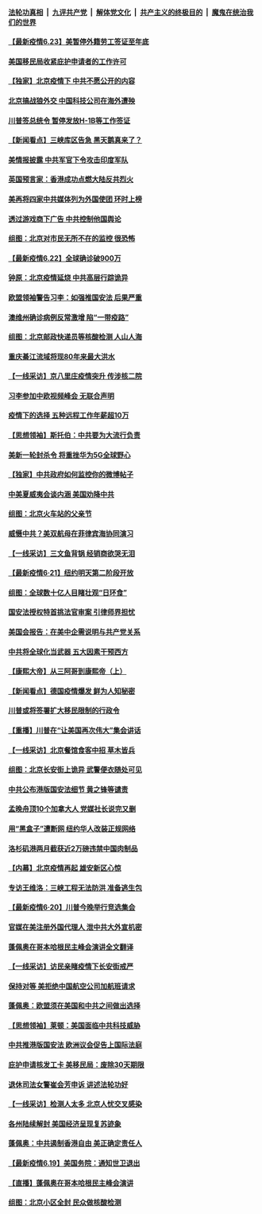 

####  [法轮功真相](../../../../basic/blob/master/README.md?t=06231931) &nbsp;|&nbsp; [九评共产党](../../../../9ping.md/blob/master/README.md?t=06231931) &nbsp;|&nbsp; [解体党文化](../../../../jtdwh.md/blob/master/README.md?t=06231931)  &nbsp;|&nbsp; [共产主义的终极目的](../../../../gczydzjmd.md/blob/master/README.md?t=06231931) &nbsp;|&nbsp; [魔鬼在统治我们的世界](../../../../mgztzwmdsj.md/blob/master/README.md?t=06231931) 

#### [【最新疫情6.23】美暂停外籍劳工签证至年底](../pages/nf4514/n12205436.md?t=06231931) 

#### [美国移民局收紧庇护申请者的工作许可](../pages/nf4514/n12206240.md?t=06231931) 

#### [【独家】北京疫情下 中共不愿公开的内容](../pages/nf4514/n12203800.md?t=06231931) 

#### [北京搞战狼外交 中国科技公司在海外遭殃](../pages/nf4514/n12204846.md?t=06231931) 

#### [川普签总统令 暂停发放H-1B等工作签证](../pages/nf4514/n12205286.md?t=06231931) 

#### [【新闻看点】三峡库区告急 黑天鹅真来了？](../pages/nf4514/n12205008.md?t=06231931) 

#### [美情报披露 中共军官下令攻击印度军队](../pages/nf4514/n12205206.md?t=06231931) 

#### [英国预言家：香港成功点燃大陆反共烈火](../pages/nf4514/n12205226.md?t=06231931) 

#### [美再将四家中共媒体列为外国使团 环时上榜](../pages/nf4514/n12205059.md?t=06231931) 

#### [透过游戏商下广告 中共控制他国舆论](../pages/nf4514/n12204433.md?t=06231931) 

#### [组图：北京对市民无所不在的监控 很恐怖](../pages/nf4514/n12204898.md?t=06231931) 

#### [【最新疫情6.22】全球确诊破900万](../pages/nf4514/n12199354.md?t=06231931) 

#### [钟原：北京疫情延烧 中共高层行踪诡异](../pages/nf4514/n12204828.md?t=06231931) 

#### [欧盟领袖警告习李：如强推国安法 后果严重](../pages/nf4514/n12204750.md?t=06231931) 

#### [澳维州确诊病例反常激增 陷“一带疫路”](../pages/nf4514/n12203793.md?t=06231931) 

#### [组图：北京邮政快递员等核酸检测 人山人海](../pages/nf4514/n12204212.md?t=06231931) 

#### [重庆綦江流域将现80年来最大洪水](../pages/nf4514/n12203735.md?t=06231931) 

#### [【一线采访】京八里庄疫情突升 传涉核二院](../pages/nf4514/n12204209.md?t=06231931) 

#### [习李参加中欧视频峰会 无联合声明](../pages/nf4514/n12203689.md?t=06231931) 

#### [疫情下的选择 五种远程工作年薪超10万](../pages/nf4514/n12190408.md?t=06231931) 

#### [【思想领袖】斯托伯：中共要为大流行负责](../pages/nf4514/n12115529.md?t=06231931) 

#### [美新一轮封杀令 将重挫华为5G全球野心](../pages/nf4514/n12202488.md?t=06231931) 

#### [【独家】中共政府如何监控你的微博帖子](../pages/nf4514/n12192234.md?t=06231931) 

#### [中美夏威夷会谈内涵 美国劝降中共](../pages/nf4514/n12202579.md?t=06231931) 

#### [组图：北京火车站的父亲节](../pages/nf4514/n12202250.md?t=06231931) 

#### [威慑中共？美双航母在菲律宾海协同演习](../pages/nf4514/n12202399.md?t=06231931) 

#### [【一线采访】三文鱼背锅 经销商欲哭无泪](../pages/nf4514/n12202308.md?t=06231931) 

#### [【最新疫情6·21】纽约明天第二阶段开放](../pages/nf4514/n12196332.md?t=06231931) 

#### [组图：全球数十亿人目睹壮观“日环食”](../pages/nf4514/n12202171.md?t=06231931) 

#### [国安法授权特首挑法官审案 引律师界担忧](../pages/nf4514/n12202121.md?t=06231931) 

#### [美国会报告：在美中企需说明与共产党关系](../pages/nf4514/n12199133.md?t=06231931) 

#### [中共将全球化当武器 五大因素干预西方](../pages/nf4514/n12186089.md?t=06231931) 

#### [【康熙大帝】从三阿哥到康熙帝（上）](../pages/nf4514/n12130110.md?t=06231931) 

#### [【新闻看点】德国疫情爆发 鲜为人知秘密](../pages/nf4514/n12200936.md?t=06231931) 

#### [川普或将签署扩大移民限制的行政令](../pages/nf4514/n12201017.md?t=06231931) 

#### [【重播】川普在“让美国再次伟大”集会讲话](../pages/nf4514/n12199351.md?t=06231931) 

#### [【一线采访】北京餐馆食客中招 草木皆兵](../pages/nf4514/n12200863.md?t=06231931) 

#### [组图：北京长安街上诡异 武警便衣随处可见](../pages/nf4514/n12200681.md?t=06231931) 

#### [中共公布港版国安法细节 黄之锋等谴责](../pages/nf4514/n12200535.md?t=06231931) 

#### [孟晚舟顶10个加拿大人 党媒社长说完又删](../pages/nf4514/n12200398.md?t=06231931) 

#### [用“黑盒子”遭断网   纽约华人改装正规网络](../pages/nf4514/n12199538.md?t=06231931) 

#### [洛杉矶港两月截获近2万磅违禁中国肉制品](../pages/nf4514/n12199208.md?t=06231931) 

#### [【内幕】北京疫情再起 雄安新区心惊](../pages/nf4514/n12195087.md?t=06231931) 

#### [专访王维洛：三峡工程无法防洪 准备逃生包](../pages/nf4514/n12199884.md?t=06231931) 

#### [【最新疫情6·20】川普今晚举行竞选集会](../pages/nf4514/n12199376.md?t=06231931) 

#### [官媒在美注册外国代理人 泄中共大外宣机密](../pages/nf4514/n12199534.md?t=06231931) 

#### [蓬佩奥在哥本哈根民主峰会演讲全文翻译](../pages/nf4514/n12199290.md?t=06231931) 

#### [【一线采访】访民亲睹疫情下长安街戒严](../pages/nf4514/n12199890.md?t=06231931) 

#### [保持对等 美拒绝中国航空公司加航班请求](../pages/nf4514/n12199377.md?t=06231931) 

#### [蓬佩奥：欧盟须在美国和中共之间做出选择](../pages/nf4514/n12199184.md?t=06231931) 

#### [【思想领袖】莱顿：美国面临中共科技威胁](../pages/nf4514/n12033930.md?t=06231931) 

#### [中共推港版国安法 欧洲议会促告上国际法庭](../pages/nf4514/n12199257.md?t=06231931) 

#### [庇护申请核发工卡 美移民局：废除30天期限](../pages/nf4514/n12199178.md?t=06231931) 

#### [退休司法女警崔会芳申诉 讲述法轮功好](../pages/nf4514/n12198985.md?t=06231931) 

#### [【一线采访】检测人太多 北京人忧交叉感染](../pages/nf4514/n12198738.md?t=06231931) 

#### [各州陆续解封 美国经济呈现复苏迹象](../pages/nf4514/n12198923.md?t=06231931) 

#### [蓬佩奥：中共遏制香港自由 美正确定责任人](../pages/nf4514/n12198814.md?t=06231931) 

#### [【最新疫情6.19】美国务院：通知世卫退出](../pages/nf4514/n12196803.md?t=06231931) 

#### [【直播】蓬佩奥在哥本哈根民主峰会演讲](../pages/nf4514/n12198355.md?t=06231931) 

#### [组图：北京小区全封 民众做核酸检测](../pages/nf4514/n12198180.md?t=06231931) 

